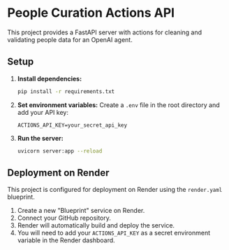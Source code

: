 # People Curation Actions API

This project provides a FastAPI server with actions for cleaning and validating people data for an OpenAI agent.

## Setup

1.  **Install dependencies:**
    ```bash
    pip install -r requirements.txt
    ```

2.  **Set environment variables:**
    Create a `.env` file in the root directory and add your API key:
    ```
    ACTIONS_API_KEY=your_secret_api_key
    ```

3.  **Run the server:**
    ```bash
    uvicorn server:app --reload
    ```

## Deployment on Render

This project is configured for deployment on Render using the `render.yaml` blueprint.

1.  Create a new "Blueprint" service on Render.
2.  Connect your GitHub repository.
3.  Render will automatically build and deploy the service.
4.  You will need to add your `ACTIONS_API_KEY` as a secret environment variable in the Render dashboard.
